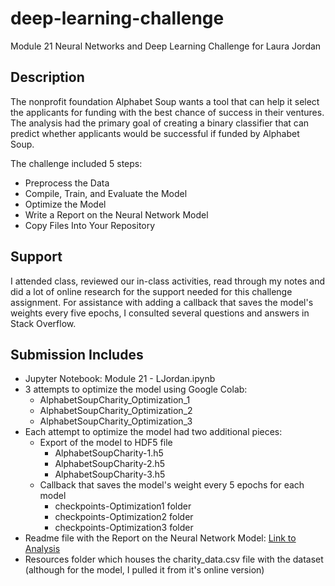 # deep-learning-challenge
Module 21 Neural Networks and Deep Learning Challenge for Laura Jordan

## Description
The nonprofit foundation Alphabet Soup wants a tool that can help it select the applicants for funding with the best chance of success in their ventures. The analysis had the primary goal of creating a binary classifier that can predict whether applicants would be successful if funded by Alphabet Soup. 

The challenge included 5 steps:
* Preprocess the Data
* Compile, Train, and Evaluate the Model
* Optimize the Model
* Write a Report on the Neural Network Model
* Copy Files Into Your Repository

## Support
I attended class, reviewed our in-class activities, read through my notes and did a lot of online research for the support needed for this challenge assignment. For assistance with adding a callback that saves the model's weights every five epochs, I consulted several questions and answers in Stack Overflow.

## Submission Includes
* Jupyter Notebook: Module 21 - LJordan.ipynb
* 3 attempts to optimize the model using Google Colab:
    *  AlphabetSoupCharity_Optimization_1
    *  AlphabetSoupCharity_Optimization_2
    *  AlphabetSoupCharity_Optimization_3
*  Each attempt to optimize the model had two additional pieces:
    *  Export of the model to HDF5 file
        * AlphabetSoupCharity-1.h5
        * AlphabetSoupCharity-2.h5
        * AlphabetSoupCharity-3.h5
     * Callback that saves the model's weight every 5 epochs for each model
        * checkpoints-Optimization1 folder
        * checkpoints-Optimization2 folder   
        * checkpoints-Optimization3 folder
* Readme file with the Report on the Neural Network Model: [Link to Analysis]([https://github.com/laurajordan845/deep-learning-challenge/blob/main/Written_Analysis.md])
* Resources folder which houses the charity_data.csv file with the dataset (although for the model, I pulled it from it's online version)

